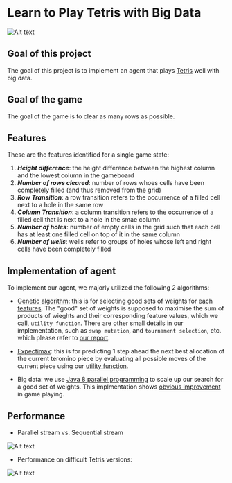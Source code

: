 # Learn to Play Tetris with Big Data

![Alt text](https://github.com/JYL123/Tetris/blob/master/Report/tetris_pic.png)

## Goal of this project
The goal of this project is to implement an agent that plays [Tetris](https://tetris.com/) well with big data.

## Goal of the game
The goal of the game is to clear as many rows as possible. 

## Features
These are the features identified for a single game state:
1. ***Height difference***: the height difference between the highest column and the lowest column in the gameboard
2. ***Number of rows cleared***: number of rows whoes cells have been completely filled (and thus removed from the grid)
3. ***Row Transition***: a row transition refers to the occurrence of a filled cell next to a hole in the same row
4. ***Column Transition***: a column transition refers to the occurrence of a filled cell that is next to a hole in the smae column
5. ***Number of holes***: number of empty cells in the grid such that each cell has at least one filled cell on top of it in the same column
6. ***Number of wells***: wells refer to groups of holes whose left and right cells have been completely filled


## Implementation of agent
To implement our agent, we majorly utilized the following 2 algorithms:
* [Genetic algorithm](https://uk.mathworks.com/help/gads/what-is-the-genetic-algorithm.html): this is for selecting good sets of weights for each [features](https://github.com/JYL123/Tetris/blob/master/README#L11). The "good" set of weights is supposed to maximise the sum of products of wieghts and their corresponding feature values, which we call, `utility function`. There are other small details in our implementation, such as `swap mutation`, and `tournament selection`, etc. which please refer to [our report](https://github.com/JYL123/Tetris/blob/master/Report/Report.pdf).

* [Expectimax](https://inst.eecs.berkeley.edu/~cs188/fa10/slides/FA10%20cs188%20lecture%208%20--%20utilities%20(6PP).pdf): this is for predicting 1 step ahead the next best allocation of the current teromino piece by evaluating all possible moves of the current piece using our [utility function](https://github.com/JYL123/Tetris/blob/master/README#L23).

* Big data: we use [Java 8 parallel programming](https://docs.oracle.com/javase/tutorial/collections/streams/parallelism.html) to scale up our search for a good set of weights. This implmentation shows [obvious improvement](https://github.com/JYL123/Tetris/blob/master/README#L30) in game playing.

## Performance
* Parallel stream vs. Sequential stream

![Alt text](https://github.com/JYL123/Tetris/blob/master/Report/para_seq.png)

* Performance on difficult Tetris versions:

![Alt text](https://github.com/JYL123/Tetris/blob/master/Report/tests.png)




